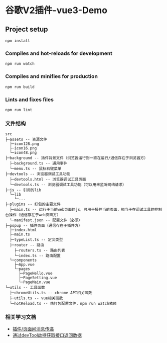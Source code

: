 # 谷歌V2插件-vue3-Demo

## Project setup

```
npm install
```

### Compiles and hot-reloads for development

```
npm run watch
```

### Compiles and minifies for production

```
npm run build
```

### Lints and fixes files

```
npm run lint
```

### 文件结构

```
src
├─assets -- 资源文件
  ├─icon128.png
  ├─icon16.png
  └─icon48.png
├─background -- 插件背景文件（浏览器运行则一直在运行/通信存在于浏览器方）
  ├─background.ts -- 通用事件
  └─menu.ts -- 鼠标右键菜单
├─devtools -- 浏览器调试工具功能
  ├─devtools.html -- 浏览器调试工具页面
  └─devtools.ts -- 浏览器调试工具功能（可以用来监听网络请求）
├─js -- 引用的lib
  └─lib
    └─...
├─plugins -- 打包的主要文件
  ├─main.ts -- 运行于当前web页面的js，可用于操控当前页面，相当于在调试工具的控制台操作（通信存在于web页面方）
  └─manifest.json -- 配置文件（必须）
├─popup -- 插件页面（通信存在于插件方）
  ├─index.html
  ├─main.ts
  ├─typeList.ts -- 定义类型
  ├─router -- 路由
    ├─routers.ts -- 路由列表
    └─index.ts -- 路由配置
  └─components
    ├─App.vue
    └─pages
      ├─PageHello.vue
      ├─PageSetting.vue
      └─PageMain.vue
└─utils -- 工具函数
  ├─chromeUtils.ts -- chrome API相关函数
  ├─utils.ts -- vue相关函数
  └─hotReload.ts -- 热打包配置文件，npm run watch依赖

```

### 相关学习文档

- [插件/页面间消息传递](https://blog.csdn.net/justdoshare/article/details/121667797)
- [通过devTool劫持获取接口返回数据](https://blog.csdn.net/chantor7/article/details/124588045)
